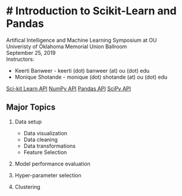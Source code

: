 # # Introduction to Scikit-Learn and Pandas
Artifical Intelligence and Machine Learning Symposium at OU  
Univeristy of Oklahoma Memorial Union Ballroom  
September 25, 2019  
Instructors: 
+ Keerti Banweer - keerti (dot) banweer (at) ou (dot) edu
+ Monique Shotande - monique (dot) shotande (at) ou (dot) edu  

[Sci-kit Learn API](https://scikit-learn.org/stable/modules/classes.html)
[NumPy API](https://docs.scipy.org/doc/numpy/reference/)
[Pandas API](https://pandas.pydata.org/pandas-docs/stable/reference/index.html)
[SciPy API](https://docs.scipy.org/doc/scipy/reference/)

## Major Topics
1. Data setup
   + Data visualization
   + Data cleaning
   + Data transformations
   + Feature Selection

2. Model performance evaluation

3. Hyper-parameter selection

4. Clustering
